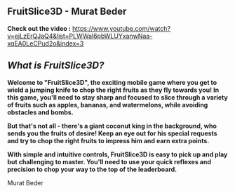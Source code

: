 ## **FruitSlice3D - Murat Beder**


**Check out the video :** https://www.youtube.com/watch?v=ejLzErQJaQ4&list=PLWWal6pbWLUYxanwNaa-xqEA0LeCPud2o&index=3

## ***What is FruitSlice3D?***

**Welcome to "FruitSlice3D", the exciting mobile game where you get to wield a jumping knife to chop the right fruits as they fly towards you! In this game, you'll need to stay sharp and focused to slice through a variety of fruits such as apples, bananas, and watermelons, while avoiding obstacles and bombs.**

**But that's not all - there's a giant coconut king in the background, who sends you the fruits of desire! Keep an eye out for his special requests and try to chop the right fruits to impress him and earn extra points.**

**With simple and intuitive controls, FruitSlice3D is easy to pick up and play but challenging to master. You'll need to use your quick reflexes and precision to chop your way to the top of the leaderboard.**


Murat Beder 
